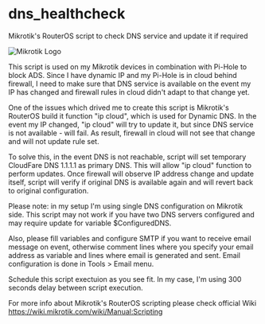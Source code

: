 # dns_healthcheck
Mikrotik's RouterOS script to check DNS service and update it if required

![Mikrotik Logo](https://camo.githubusercontent.com/fda06b1dea925f35b0df20c08883753fa528032d/68747470733a2f2f692e6d742e6c762f6d7476322f6c6f676f2e737667)

This script is used on my Mikrotik devices in combination with Pi-Hole to block ADS. Since I have dynamic IP and my Pi-Hole is in cloud behind firewall, I need to make sure that DNS service is available on the event my IP has changed and firewall rules in cloud didn't adapt to that change yet.

One of the issues which drived me to create this script is Mikrotik's RouterOS build it function "ip cloud", which is used for Dynamic DNS. In the event my IP changed, "ip cloud" will try to update it, but since DNS service is not available - will fail. As result, firewall in cloud will not see that change and will not update rule set.

To solve this, in the event DNS is not reachable, script will set temporary CloudFare DNS 1.1.1.1 as primary DNS. This will allow "ip cloud" function to perform updates. Once firewall will observe IP address change and update itself, script will verify if original DNS is available again and will revert back to original configuration.

Please note: in my setup I'm using single DNS configuration on Mikrotik side. This script may not work if you have two DNS servers configured and may require update for variable $ConfiguredDNS.

Also, please fill variables and configure SMTP if you want to receive email message on event, otherwise comment lines where you specify your email address as variable and lines where email is generated and sent. Email configuration is done in Tools > Email menu. 

Schedule this script exectuion as you see fit. In my case, I'm using 300 seconds delay between script execution.

For more info about Mikrotik's RouterOS scripting please check official Wiki https://wiki.mikrotik.com/wiki/Manual:Scripting
